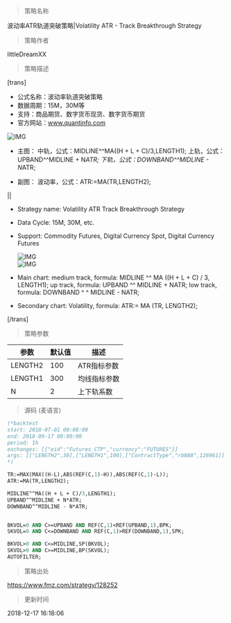 
> 策略名称

波动率ATR轨道突破策略|Volatility ATR - Track Breakthrough Strategy

> 策略作者

littleDreamXX

> 策略描述

[trans]
- 公式名称：波动率轨道突破策略
- 数据周期：15M，30M等
- 支持：商品期货、数字货币现货、数字货币期货
- 官方网站：www.quantinfo.com

![IMG](https://www.fmz.com/upload/asset/36b0e279ae314411a9d6b7e94a0623f0.png)

- 主图：
  中轨，公式：MIDLINE^^MA((H + L + C)/3,LENGTH1);
  上轨，公式：UPBAND^^MIDLINE + N*ATR;
  下轨，公式：DOWNBAND^^MIDLINE - N*ATR;


- 副图：
  波动率，公式：ATR:=MA(TR,LENGTH2);

||

- Strategy name: Volatility ATR Track Breakthrough Strategy
- Data Cycle: 15M, 30M, etc.            
- Support: Commodity Futures, Digital Currency Spot, Digital Currency Futures 

   ![IMG](https://www.fmz.com/upload/asset/3ab48b24790ffa7df8578da42ee9890d.png)  
   ![IMG](https://www.fmz.com/upload/asset/26254e88d3af8327dc70f9e4d0797b88.png) 

- Main chart:
  medium track, formula: MIDLINE ^^ MA ((H + L + C) / 3, LENGTH1);
  up track, formula: UPBAND ^^ MIDLINE + NATR;
  low track, formula: DOWNBAND ^ ^ MIDLINE - NATR;

- Secondary chart:
  Volatility, formula: ATR:= MA (TR, LENGTH2);

[/trans]

> 策略参数



|参数|默认值|描述|
|----|----|----|
|LENGTH2|100|ATR指标参数|ATR index parameter|
|LENGTH1|300|均线指标参数|MA index parameter|
|N|2|上下轨系数|Upper and lower track coefficients|


> 源码 (麦语言)

``` pascal
(*backtest
start: 2018-07-01 00:00:00
end: 2018-09-17 00:00:00
period: 1h
exchanges: [{"eid":"Futures_CTP","currency":"FUTURES"}]
args: [["LENGTH2",30],["LENGTH1",100],["ContractType","rb888",126961]]
*)

TR:=MAX(MAX((H-L),ABS(REF(C,1)-H)),ABS(REF(C,1)-L));
ATR:=MA(TR,LENGTH2);

MIDLINE^^MA((H + L + C)/3,LENGTH1);
UPBAND^^MIDLINE + N*ATR;
DOWNBAND^^MIDLINE - N*ATR;


BKVOL=0 AND C>=UPBAND AND REF(C,1)<REF(UPBAND,1),BPK;
SKVOL=0 AND C<=DOWNBAND AND REF(C,1)>REF(DOWNBAND,1),SPK;

BKVOL>0 AND C<=MIDLINE,SP(BKVOL);
SKVOL>0 AND C>=MIDLINE,BP(SKVOL);
AUTOFILTER;
```

> 策略出处

https://www.fmz.com/strategy/128252

> 更新时间

2018-12-17 16:18:06
